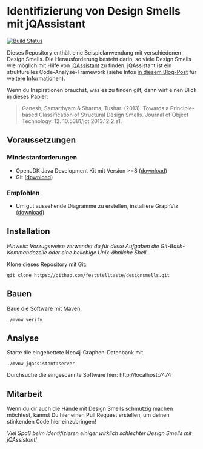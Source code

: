 # Identifizierung von Design Smells mit jQAssistant

[![Build Status](https://travis-ci.org/feststelltaste/designsmells.svg?branch=master)](https://travis-ci.org/feststelltaste/designsmells/)

Dieses Repository enthält eine Beispielanwendung mit verschiedenen Design Smells.
Die Herausforderung besteht darin, so viele Design Smells wie möglich mit Hilfe von [jQAssistant](https://jqassistant.org/) zu finden.
jQAssistant ist ein strukturelles Code-Analyse-Framework (siehe Infos [in diesem Blog-Post](https://www.feststelltaste.de/top5-jqassistant/) für weitere Informationen).

Wenn du Inspirationen brauchst, was es zu finden gilt, dann wirf einen Blick in dieses Papier:

> Ganesh, Samarthyam & Sharma, Tushar. (2013). Towards a Principle-based Classification of Structural Design Smells. Journal of Object Technology. 12. 10.5381/jot.2013.12.2.a1. 


## Voraussetzungen


### Mindestanforderungen

* OpenJDK Java Development Kit mit Version >=8 ([download](https://openjdk.java.net/install/))
* Git ([download](https://git-scm.com/downloads))


### Empfohlen

* Um gut aussehende Diagramme zu erstellen, installiere GraphViz ([download](https://www.graphviz.org/download/))


## Installation

_Hinweis: Vorzugsweise verwendst du für diese Aufgaben die Git-Bash-Kommandozeile oder eine beliebige Unix-ähnliche Shell._

Klone dieses Repository mit Git:

```
git clone https://github.com/feststelltaste/designsmells.git
```


## Bauen

Baue die Software mit Maven:

```
./mvnw verify
```


## Analyse

Starte die eingebettete Neo4j-Graphen-Datenbank mit

```
./mvnw jqassistant:server
```

Durchsuche die eingescannte Software hier: http://localhost:7474


## Mitarbeit

Wenn du dir auch die Hände mit Design Smells schmutzig machen möchtest, kannst Du hier einen Pull Request erstellen, um deinen stinkenden Code hier einzubringen!

*Viel Spaß beim Identifizieren einiger wirklich schlechter Design Smells mit jQAssistant!*
